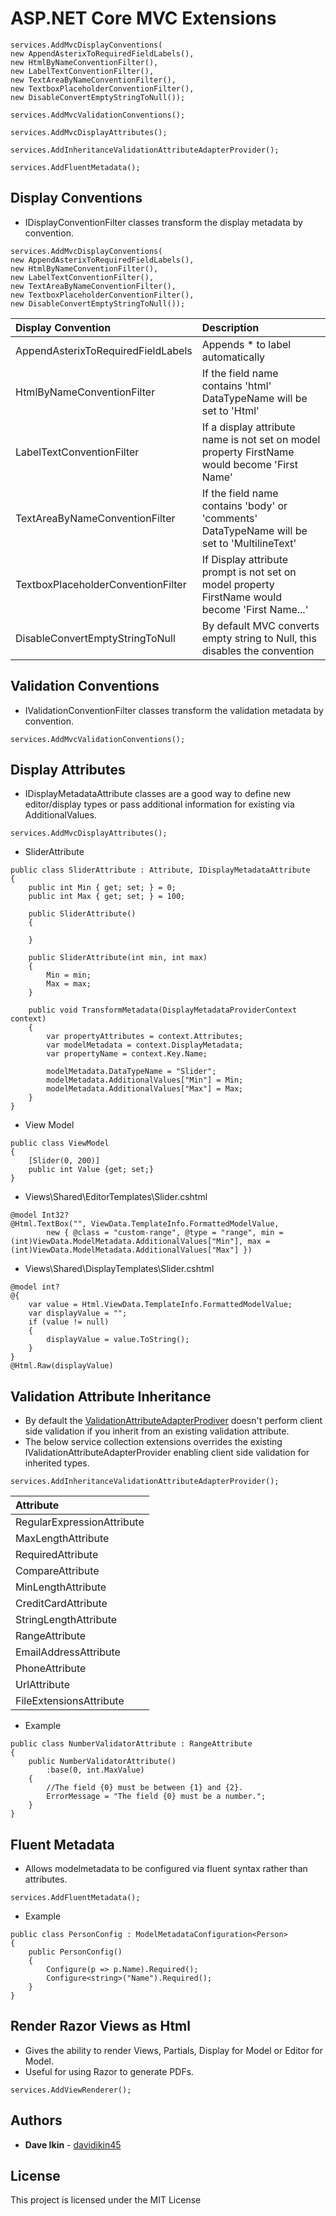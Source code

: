 ﻿# ASP.NET Core MVC Extensions

```
services.AddMvcDisplayConventions(
new AppendAsterixToRequiredFieldLabels(),
new HtmlByNameConventionFilter(), 
new LabelTextConventionFilter(), 
new TextAreaByNameConventionFilter(), 
new TextboxPlaceholderConventionFilter(),
new DisableConvertEmptyStringToNull());

services.AddMvcValidationConventions();

services.AddMvcDisplayAttributes();

services.AddInheritanceValidationAttributeAdapterProvider();

services.AddFluentMetadata();
```

## Display Conventions
* IDisplayConventionFilter classes transform the display metadata by convention.
```
services.AddMvcDisplayConventions(
new AppendAsterixToRequiredFieldLabels(),
new HtmlByNameConventionFilter(), 
new LabelTextConventionFilter(), 
new TextAreaByNameConventionFilter(), 
new TextboxPlaceholderConventionFilter(),
new DisableConvertEmptyStringToNull());
```

| Display Convention                 | Description                                                                                     |
|:-----------------------------------|:------------------------------------------------------------------------------------------------|
| AppendAsterixToRequiredFieldLabels | Appends \* to label automatically                                                          	   |
| HtmlByNameConventionFilter         | If the field name contains 'html' DataTypeName will be set to 'Html'                            |
| LabelTextConventionFilter          | If a display attribute name is not set on model property FirstName would become 'First Name'    |
| TextAreaByNameConventionFilter     | If the field name contains 'body' or 'comments' DataTypeName will be set to 'MultilineText'     |
| TextboxPlaceholderConventionFilter | If Display attribute prompt is not set on model property FirstName would become 'First Name...' |
| DisableConvertEmptyStringToNull    | By default MVC converts empty string to Null, this disables the convention                      |


## Validation Conventions
* IValidationConventionFilter classes transform the validation metadata by convention.
```
services.AddMvcValidationConventions();
```

## Display Attributes
* IDisplayMetadataAttribute classes are a good way to define new editor/display types or pass additional information for existing via AdditionalValues.
```
services.AddMvcDisplayAttributes();
```

* SliderAttribute
```
public class SliderAttribute : Attribute, IDisplayMetadataAttribute
{
	public int Min { get; set; } = 0;
	public int Max { get; set; } = 100;

	public SliderAttribute()
	{

	}

	public SliderAttribute(int min, int max)
	{
		Min = min;
		Max = max;
	}

	public void TransformMetadata(DisplayMetadataProviderContext context)
	{
		var propertyAttributes = context.Attributes;
		var modelMetadata = context.DisplayMetadata;
		var propertyName = context.Key.Name;

		modelMetadata.DataTypeName = "Slider";
		modelMetadata.AdditionalValues["Min"] = Min;
		modelMetadata.AdditionalValues["Max"] = Max;
	}
}
```

* View Model
```
public class ViewModel
{
	[Slider(0, 200)]
	public int Value {get; set;}
}
```

* Views\Shared\EditorTemplates\Slider.cshtml
```
@model Int32?
@Html.TextBox("", ViewData.TemplateInfo.FormattedModelValue,
        new { @class = "custom-range", @type = "range", min = (int)ViewData.ModelMetadata.AdditionalValues["Min"], max = (int)ViewData.ModelMetadata.AdditionalValues["Max"] })
```

* Views\Shared\DisplayTemplates\Slider.cshtml
```
@model int?
@{ 
    var value = Html.ViewData.TemplateInfo.FormattedModelValue;
    var displayValue = "";
    if (value != null)
    {
        displayValue = value.ToString();
    }
}
@Html.Raw(displayValue)
```

## Validation Attribute Inheritance
* By default the [ValidationAttributeAdapterProdiver](https://github.com/aspnet/AspNetCore/blob/c565386a3ed135560bc2e9017aa54a950b4e35dd/src/Mvc/Mvc.DataAnnotations/src/ValidationAttributeAdapterProvider.cs) doesn't perform client side validation if you inherit from an existing validation attribute.
* The below service collection extensions overrides the existing IValidationAttributeAdapterProvider enabling client side validation for inherited types. 
```
services.AddInheritanceValidationAttributeAdapterProvider();
```

| Attribute                  |
|:---------------------------|
| RegularExpressionAttribute |
| MaxLengthAttribute         |
| RequiredAttribute          |
| CompareAttribute           |
| MinLengthAttribute         |
| CreditCardAttribute        |
| StringLengthAttribute      |
| RangeAttribute             |
| EmailAddressAttribute      |
| PhoneAttribute             |
| UrlAttribute               |
| FileExtensionsAttribute    |


* Example
```
public class NumberValidatorAttribute : RangeAttribute
{
	public NumberValidatorAttribute()
		:base(0, int.MaxValue)
	{
		//The field {0} must be between {1} and {2}.
		ErrorMessage = "The field {0} must be a number.";
	}
}
```

## Fluent Metadata
* Allows modelmetadata to be configured via fluent syntax rather than attributes.
```
services.AddFluentMetadata();
```

* Example
```
public class PersonConfig : ModelMetadataConfiguration<Person>
{
	public PersonConfig()
	{
		Configure(p => p.Name).Required();
		Configure<string>("Name").Required();
	}
}
```

## Render Razor Views as Html
* Gives the ability to render Views, Partials, Display for Model or Editor for Model. 
* Useful for using Razor to generate PDFs.
```
services.AddViewRenderer();
```

## Authors

* **Dave Ikin** - [davidikin45](https://github.com/davidikin45)


## License

This project is licensed under the MIT License